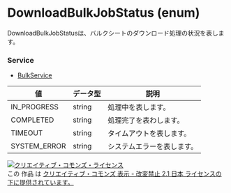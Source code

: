 # DownloadBulkJobStatus (enum)
DownloadBulkJobStatusは、バルクシートのダウンロード処理の状況を表します。
### Service
+ [BulkService](../services/BulkService.md)

| 値 | データ型 | 説明 | 
|---|---|---|
| IN_PROGRESS| string| 処理中を表します。 |
| COMPLETED| string| 処理完了を表わします。 |
| TIMEOUT| string| タイムアウトを表します。 |
| SYSTEM_ERROR| string| システムエラーを表します。 |
<a rel="license" href="http://creativecommons.org/licenses/by-nd/2.1/jp/"><img alt="クリエイティブ・コモンズ・ライセンス" style="border-width:0" src="https://i.creativecommons.org/l/by-nd/2.1/jp/88x31.png" /></a><br />この 作品 は <a rel="license" href="http://creativecommons.org/licenses/by-nd/2.1/jp/">クリエイティブ・コモンズ 表示 - 改変禁止 2.1 日本 ライセンスの下に提供されています。</a>
